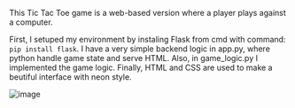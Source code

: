 This Tic Tac Toe game is a web-based version where a player plays against a computer.

First, I setuped my environment by instaling Flask from cmd with command: `pip install flask`. I have a very simple backend logic in app.py, where python handle game state and serve HTML. Also, in game_logic.py I implemented the game logic. Finally, HTML and CSS are used to make a beutiful interface with neon style.

![image](https://github.com/user-attachments/assets/c8355a68-cf74-434f-85c2-83a048241243)
